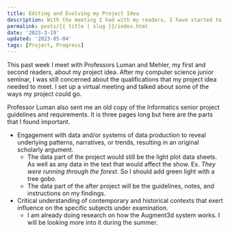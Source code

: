 ```yaml
---
title: Editing and Evolving my Project Idea
description: With the meeting I had with my readers, I have started to adapt my project idea.
permalink: posts/{{ title | slug }}/index.html
date: '2023-3-19'
updated: '2023-05-04'
tags: [Project, Progress]
---
```


This past week I meet with Professors Luman and Mehler, my first and second readers, about my project idea. After my computer science junior seminar, I was still concerned about the qualifications that my project idea needed to meet. I set up a virtual meeting and talked about some of the ways my project could go. 

Professor Luman also sent me an old copy of the Informatics senior project guidelines and requirements. It is three pages long but here are the parts that I found important. 

- Engagement with data and/or systems of data production to reveal underlying patterns, narratives, or trends, resulting in an original scholarly argument. 
    - The data part of the project would still be the light plot data sheets. As well as any data in the text that would affect the show. Ex. *They were running through the forest.* So I should add green light with a tree gobo.
    - The data part of the after project will be the guidelines, notes, and instructions on my findings. 
- Critical understanding of contemporary and historical contexts that exert influence on the specific subjects under examination.
    - I am already doing research on how the Augment3d system works. I will be looking more into it during the summer. 


